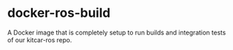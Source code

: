 # docker-ros-build
  A Docker image that is completely setup to run builds and integration tests of our kitcar-ros repo.

